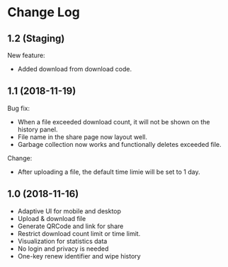 # Change Log

## 1.2 (Staging)

New feature:

* Added download from download code.

## 1.1 (2018-11-19)

Bug fix:

* When a file exceeded download count, it will not be shown on the history panel.
* File name in the share page now layout well.
* Garbage collection now works and functionally deletes exceeded file.

Change:

* After uploading a file, the default time limie will be set to 1 day.

## 1.0 (2018-11-16)

* Adaptive UI for mobile and desktop
* Upload & download file
* Generate QRCode and link for share
* Restrict download count limit or time limit.
* Visualization for statistics data
* No login and privacy is needed
* One-key renew identifier and wipe history